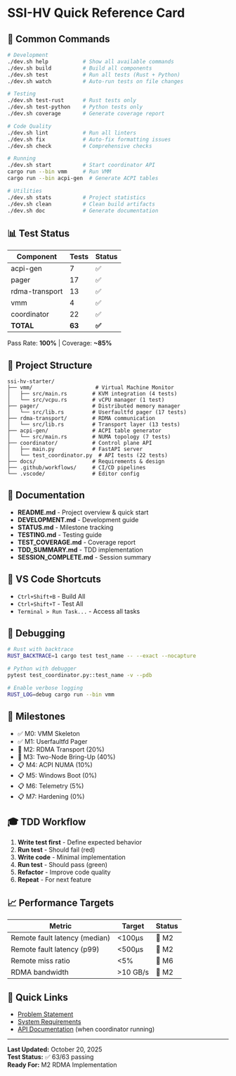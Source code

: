 # SSI-HV Quick Reference Card

## 🚀 Common Commands

```bash
# Development
./dev.sh help           # Show all available commands
./dev.sh build          # Build all components
./dev.sh test           # Run all tests (Rust + Python)
./dev.sh watch          # Auto-run tests on file changes

# Testing
./dev.sh test-rust      # Rust tests only
./dev.sh test-python    # Python tests only
./dev.sh coverage       # Generate coverage report

# Code Quality
./dev.sh lint           # Run all linters
./dev.sh fix            # Auto-fix formatting issues
./dev.sh check          # Comprehensive checks

# Running
./dev.sh start          # Start coordinator API
cargo run --bin vmm     # Run VMM
cargo run --bin acpi-gen  # Generate ACPI tables

# Utilities
./dev.sh stats          # Project statistics
./dev.sh clean          # Clean build artifacts
./dev.sh doc            # Generate documentation
```

## 📊 Test Status

| Component | Tests | Status |
|-----------|-------|--------|
| acpi-gen | 7 | ✅ |
| pager | 17 | ✅ |
| rdma-transport | 13 | ✅ |
| vmm | 4 | ✅ |
| coordinator | 22 | ✅ |
| **TOTAL** | **63** | **✅** |

Pass Rate: **100%** | Coverage: **~85%**

## 📂 Project Structure

```
ssi-hv-starter/
├── vmm/                    # Virtual Machine Monitor
│   ├── src/main.rs        # KVM integration (4 tests)
│   └── src/vcpu.rs        # vCPU manager (1 test)
├── pager/                 # Distributed memory manager
│   └── src/lib.rs         # Userfaultfd pager (17 tests)
├── rdma-transport/        # RDMA communication
│   └── src/lib.rs         # Transport layer (13 tests)
├── acpi-gen/              # ACPI table generator
│   └── src/main.rs        # NUMA topology (7 tests)
├── coordinator/           # Control plane API
│   ├── main.py            # FastAPI server
│   └── test_coordinator.py  # API tests (22 tests)
├── docs/                  # Requirements & design
├── .github/workflows/     # CI/CD pipelines
└── .vscode/               # Editor config
```

## 📖 Documentation

- **README.md** - Project overview & quick start
- **DEVELOPMENT.md** - Development guide
- **STATUS.md** - Milestone tracking
- **TESTING.md** - Testing guide
- **TEST_COVERAGE.md** - Coverage report
- **TDD_SUMMARY.md** - TDD implementation
- **SESSION_COMPLETE.md** - Session summary

## 🔧 VS Code Shortcuts

- `Ctrl+Shift+B` - Build All
- `Ctrl+Shift+T` - Test All
- `Terminal > Run Task...` - Access all tasks

## 🐛 Debugging

```bash
# Rust with backtrace
RUST_BACKTRACE=1 cargo test test_name -- --exact --nocapture

# Python with debugger
pytest test_coordinator.py::test_name -v --pdb

# Enable verbose logging
RUST_LOG=debug cargo run --bin vmm
```

## 🎯 Milestones

- ✅ M0: VMM Skeleton
- ✅ M1: Userfaultfd Pager
- 🚧 M2: RDMA Transport (20%)
- 🚧 M3: Two-Node Bring-Up (40%)
- 📋 M4: ACPI NUMA (10%)
- 📋 M5: Windows Boot (0%)
- 📋 M6: Telemetry (5%)
- 📋 M7: Hardening (0%)

## 🎓 TDD Workflow

1. **Write test first** - Define expected behavior
2. **Run test** - Should fail (red)
3. **Write code** - Minimal implementation
4. **Run test** - Should pass (green)
5. **Refactor** - Improve code quality
6. **Repeat** - For next feature

## 📈 Performance Targets

| Metric | Target | Status |
|--------|--------|--------|
| Remote fault latency (median) | <100µs | 🚧 M2 |
| Remote fault latency (p99) | <500µs | 🚧 M2 |
| Remote miss ratio | <5% | 🚧 M6 |
| RDMA bandwidth | >10 GB/s | 🚧 M2 |

## 🔗 Quick Links

- [Problem Statement](docs/01_problem_statement.md)
- [System Requirements](docs/02_system_requirements.md)
- [API Documentation](http://localhost:8000/docs) (when coordinator running)

---

**Last Updated:** October 20, 2025  
**Test Status:** ✅ 63/63 passing  
**Ready For:** M2 RDMA Implementation
